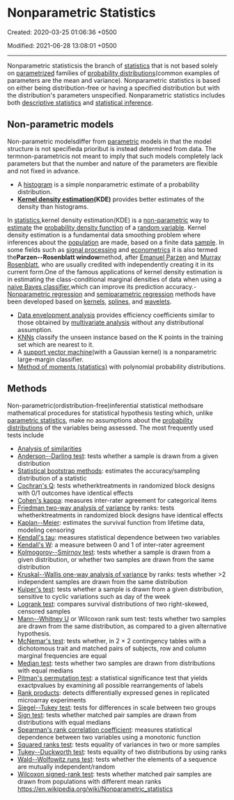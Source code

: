 # Nonparametric Statistics

Created: 2020-03-25 01:06:36 +0500

Modified: 2021-06-28 13:08:01 +0500

---

Nonparametric statisticsis the branch of [statistics](https://en.wikipedia.org/wiki/Statistics) that is not based solely on [parametrized](https://en.wikipedia.org/wiki/Statistical_parameter) families of [probability distributions](https://en.wikipedia.org/wiki/Probability_distribution)(common examples of parameters are the mean and variance). Nonparametric statistics is based on either being distribution-free or having a specified distribution but with the distribution's parameters unspecified. Nonparametric statistics includes both [descriptive statistics](https://en.wikipedia.org/wiki/Descriptive_statistics) and [statistical inference](https://en.wikipedia.org/wiki/Statistical_inference).

## Non-parametric models

Non-parametric modelsdiffer from [parametric](https://en.wikipedia.org/wiki/Parametric_statistics) models in that the model structure is not specifieda prioribut is instead determined from data. The termnon-parametricis not meant to imply that such models completely lack parameters but that the number and nature of the parameters are flexible and not fixed in advance.

- A [histogram](https://en.wikipedia.org/wiki/Histogram) is a simple nonparametric estimate of a probability distribution.
- **[Kernel density estimation](https://en.wikipedia.org/wiki/Kernel_density_estimation)(KDE)** provides better estimates of the density than histograms.

In [statistics](https://en.wikipedia.org/wiki/Statistics),kernel density estimation(KDE) is a [non-parametric](https://en.wikipedia.org/wiki/Non-parametric_statistics) way to [estimate](https://en.wikipedia.org/wiki/Density_estimation) the [probability density function](https://en.wikipedia.org/wiki/Probability_density_function) of a [random variable](https://en.wikipedia.org/wiki/Random_variable). Kernel density estimation is a fundamental data smoothing problem where inferences about the [population](https://en.wikipedia.org/wiki/Statistical_population) are made, based on a finite data [sample](https://en.wikipedia.org/wiki/Statistical_sample). In some fields such as [signal processing](https://en.wikipedia.org/wiki/Signal_processing) and [econometrics](https://en.wikipedia.org/wiki/Econometrics) it is also termed the**Parzen--Rosenblatt window**method, after [Emanuel Parzen](https://en.wikipedia.org/wiki/Emanuel_Parzen) and [Murray Rosenblatt](https://en.wikipedia.org/wiki/Murray_Rosenblatt), who are usually credited with independently creating it in its current form.One of the famous applications of kernel density estimation is in estimating the class-conditional marginal densities of data when using a [naive Bayes classifier](https://en.wikipedia.org/wiki/Naive_Bayes_classifier),which can improve its prediction accuracy.-   [Nonparametric regression](https://en.wikipedia.org/wiki/Nonparametric_regression) and [semiparametric regression](https://en.wikipedia.org/wiki/Semiparametric_regression) methods have been developed based on [kernels](https://en.wikipedia.org/wiki/Kernel_(statistics)), [splines](https://en.wikipedia.org/wiki/Spline_(mathematics)), and [wavelets](https://en.wikipedia.org/wiki/Wavelet).

- [Data envelopment analysis](https://en.wikipedia.org/wiki/Data_envelopment_analysis) provides efficiency coefficients similar to those obtained by [multivariate analysis](https://en.wikipedia.org/wiki/Multivariate_analysis) without any distributional assumption.
- [KNNs](https://en.wikipedia.org/wiki/K-nearest_neighbors_algorithm) classify the unseen instance based on the K points in the training set which are nearest to it.
- A [support vector machine](https://en.wikipedia.org/wiki/Support_vector_machine)(with a Gaussian kernel) is a nonparametric large-margin classifier.
- [Method of moments (statistics)](https://en.wikipedia.org/wiki/Method_of_moments_(statistics)) with polynomial probability distributions.

## Methods

Non-parametric(ordistribution-free)inferential statistical methodsare mathematical procedures for statistical hypothesis testing which, unlike [parametric statistics](https://en.wikipedia.org/wiki/Parametric_statistics), make no assumptions about the [probability distributions](https://en.wikipedia.org/wiki/Probability_distribution) of the variables being assessed. The most frequently used tests include

- [Analysis of similarities](https://en.wikipedia.org/wiki/Analysis_of_similarities)
- [Anderson--Darling test](https://en.wikipedia.org/wiki/Anderson%E2%80%93Darling_test): tests whether a sample is drawn from a given distribution
- [Statistical bootstrap methods](https://en.wikipedia.org/wiki/Bootstrapping_(statistics)): estimates the accuracy/sampling distribution of a statistic
- [Cochran's Q](https://en.wikipedia.org/wiki/Cochran%27s_Q_test): tests whetherktreatments in randomized block designs with 0/1 outcomes have identical effects
- [Cohen's kappa](https://en.wikipedia.org/wiki/Cohen%27s_kappa): measures inter-rater agreement for categorical items
- [Friedman two-way analysis of variance](https://en.wikipedia.org/wiki/Friedman_test) by ranks: tests whetherktreatments in randomized block designs have identical effects
- [Kaplan--Meier](https://en.wikipedia.org/wiki/Kaplan%E2%80%93Meier_estimator): estimates the survival function from lifetime data, modeling censoring
- [Kendall's tau](https://en.wikipedia.org/wiki/Kendall_tau_rank_correlation_coefficient): measures statistical dependence between two variables
- [Kendall's W](https://en.wikipedia.org/wiki/Kendall%27s_W): a measure between 0 and 1 of inter-rater agreement
- [Kolmogorov--Smirnov test](https://en.wikipedia.org/wiki/Kolmogorov%E2%80%93Smirnov_test): tests whether a sample is drawn from a given distribution, or whether two samples are drawn from the same distribution
- [Kruskal--Wallis one-way analysis of variance](https://en.wikipedia.org/wiki/Kruskal%E2%80%93Wallis_one-way_analysis_of_variance) by ranks: tests whether >2 independent samples are drawn from the same distribution
- [Kuiper's test](https://en.wikipedia.org/wiki/Kuiper%27s_test): tests whether a sample is drawn from a given distribution, sensitive to cyclic variations such as day of the week
- [Logrank test](https://en.wikipedia.org/wiki/Logrank_test): compares survival distributions of two right-skewed, censored samples
- [Mann--Whitney U](https://en.wikipedia.org/wiki/Mann%E2%80%93Whitney_U) or Wilcoxon rank sum test: tests whether two samples are drawn from the same distribution, as compared to a given alternative hypothesis.
- [McNemar's test](https://en.wikipedia.org/wiki/McNemar%27s_test): tests whether, in 2 × 2 contingency tables with a dichotomous trait and matched pairs of subjects, row and column marginal frequencies are equal
- [Median test](https://en.wikipedia.org/wiki/Median_test): tests whether two samples are drawn from distributions with equal medians
- [Pitman's permutation test](https://en.wikipedia.org/wiki/Pitman_permutation_test): a statistical significance test that yields exactpvalues by examining all possible rearrangements of labels
- [Rank products](https://en.wikipedia.org/wiki/Rank_product): detects differentially expressed genes in replicated microarray experiments
- [Siegel--Tukey test](https://en.wikipedia.org/wiki/Siegel%E2%80%93Tukey_test): tests for differences in scale between two groups
- [Sign test](https://en.wikipedia.org/wiki/Sign_test): tests whether matched pair samples are drawn from distributions with equal medians
- [Spearman's rank correlation coefficient](https://en.wikipedia.org/wiki/Spearman%27s_rank_correlation_coefficient): measures statistical dependence between two variables using a monotonic function
- [Squared ranks test](https://en.wikipedia.org/wiki/Squared_ranks_test): tests equality of variances in two or more samples
- [Tukey--Duckworth test](https://en.wikipedia.org/wiki/Tukey%E2%80%93Duckworth_test): tests equality of two distributions by using ranks
- [Wald--Wolfowitz runs test](https://en.wikipedia.org/wiki/Wald%E2%80%93Wolfowitz_runs_test): tests whether the elements of a sequence are mutually independent/random
- [Wilcoxon signed-rank test](https://en.wikipedia.org/wiki/Wilcoxon_signed-rank_test): tests whether matched pair samples are drawn from populations with different mean ranks
<https://en.wikipedia.org/wiki/Nonparametric_statistics>
